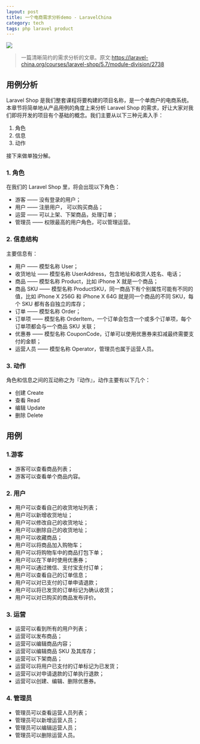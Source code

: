 ```yaml
---
layout: post
title: 一个电商需求分析demo - LaravelChina
category: tech
tags: php laravel product
---
```

![](https://cdn.kelu.org/blog/tags/analysis.jpg)

> 一篇清晰简约的需求分析的文章。原文:<https://laravel-china.org/courses/laravel-shop/5.7/module-division/2738>

## 用例分析

Laravel Shop 是我们整套课程将要构建的项目名称，是一个单商户的电商系统。本章节将简单地从产品用例的角度上来分析 Laravel Shop 的需求，好让大家对我们即将开发的项目有个基础的概念。我们主要从以下三种元素入手：

1. 角色
2. 信息
3. 动作

接下来做单独分解。

### 1. 角色

在我们的 Laravel Shop 里，将会出现以下角色：

- 游客 —— 没有登录的用户；
- 用户 —— 注册用户， 可以购买商品；
- 运营 —— 可以上架、下架商品，处理订单；
- 管理员 —— 权限最高的用户角色，可以管理运营。

### 2. 信息结构

主要信息有：

- 用户 —— 模型名称 User；
- 收货地址 —— 模型名称 UserAddress，包含地址和收货人姓名、电话；
- 商品 —— 模型名称 Product，比如 iPhone X 就是一个商品；
- 商品 SKU —— 模型名称 ProductSKU，同一商品下有个别属性可能有不同的值，比如 iPhone X 256G 和 iPhone X 64G 就是同一个商品的不同 SKU，每个 SKU 都有各自独立的库存；
- 订单 —— 模型名称 Order；
- 订单项 —— 模型名称 OrderItem，一个订单会包含一个或多个订单项，每个订单项都会与一个商品 SKU 关联；
- 优惠券 —— 模型名称 CouponCode，订单可以使用优惠券来扣减最终需要支付的金额；
- 运营人员 —— 模型名称 Operator，管理员也属于运营人员。

### 3. 动作

角色和信息之间的互动称之为『动作』，动作主要有以下几个：

- 创建 Create
- 查看 Read
- 编辑 Update
- 删除 Delete

## 用例

### 1.游客

- 游客可以查看商品列表；
- 游客可以查看单个商品内容。

### 2. 用户

- 用户可以查看自己的收货地址列表；
- 用户可以新增收货地址；
- 用户可以修改自己的收货地址；
- 用户可以删除自己的收货地址；
- 用户可以收藏商品；
- 用户可以将商品加入购物车；
- 用户可以将购物车中的商品打包下单；
- 用户可以在下单时使用优惠券；
- 用户可以通过微信、支付宝支付订单；
- 用户可以查看自己的订单信息；
- 用户可以对已支付的订单申请退款；
- 用户可以将已发货的订单标记为确认收货；
- 用户可以对已购买的商品发布评价。

### 3. 运营

- 运营可以看到所有的用户列表；
- 运营可以发布商品；
- 运营可以编辑商品内容；
- 运营可以编辑商品 SKU 及其库存；
- 运营可以下架商品；
- 运营可以将用户已支付的订单标记为已发货；
- 运营可以对申请退款的订单执行退款；
- 运营可以创建、编辑、删除优惠券。

### 4. 管理员

- 管理员可以查看运营人员列表；
- 管理员可以新增运营人员；
- 管理员可以编辑运营人员；
- 管理员可以删除运营人员。